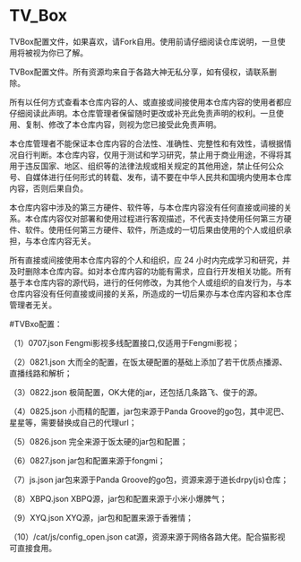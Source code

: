 # TV_Box
TVBox配置文件，如果喜欢，请Fork自用。使用前请仔细阅读仓库说明，一旦使用将被视为你已了解。 

TVBox配置文件。所有资源均来自于各路大神无私分享，如有侵权，请联系删除。

所有以任何方式查看本仓库内容的人、或直接或间接使用本仓库内容的使用者都应仔细阅读此声明。本仓库管理者保留随时更改或补充此免责声明的权利。一旦使用、复制、修改了本仓库内容，则视为您已接受此免责声明。

本仓库管理者不能保证本仓库内容的合法性、准确性、完整性和有效性，请根据情况自行判断。本仓库内容，仅用于测试和学习研究，禁止用于商业用途，不得将其用于违反国家、地区、组织等的法律法规或相关规定的其他用途，禁止任何公众号、自媒体进行任何形式的转载、发布，请不要在中华人民共和国境内使用本仓库内容，否则后果自负。

本仓库内容中涉及的第三方硬件、软件等，与本仓库内容没有任何直接或间接的关系。本仓库内容仅对部署和使用过程进行客观描述，不代表支持使用任何第三方硬件、软件。使用任何第三方硬件、软件，所造成的一切后果由使用的个人或组织承担，与本仓库内容无关。

所有直接或间接使用本仓库内容的个人和组织，应 24 小时内完成学习和研究，并及时删除本仓库内容。如对本仓库内容的功能有需求，应自行开发相关功能。所有基于本仓库内容的源代码，进行的任何修改，为其他个人或组织的自发行为，与本仓库内容没有任何直接或间接的关系，所造成的一切后果亦与本仓库内容和本仓库管理者无关。

#TVBxo配置：

（1）0707.json Fengmi影视多线配置接口,仅适用于Fengmi影视；

（2）0821.json 大而全的配置，在饭太硬配置的基础上添加了若干优质点播源、直播线路和解析；

（3）0822.json 极简配置，OK大佬的jar，还包括几条路飞、俊于的源。

（4）0825.json 小而精的配置，jar包来源于Panda Groove的go包，其中泥巴、星星等，需要替换成自己的代理url；

（5）0826.json 完全来源于饭太硬的jar包和配置；

（6）0827.json jar包和配置来源于fongmi；

（7）js.json jar包来源于Panda Groove的go包，资源来源于道长drpy(js)仓库；

（8）XBPQ.json XBPQ源，jar包和配置来源于小米小爆脾气；

（9）XYQ.json XYQ源，jar包和配置来源于香雅情；

（10）/cat/js/config_open.json cat源，资源来源于网络各路大佬。配合猫影视可直接食用。
